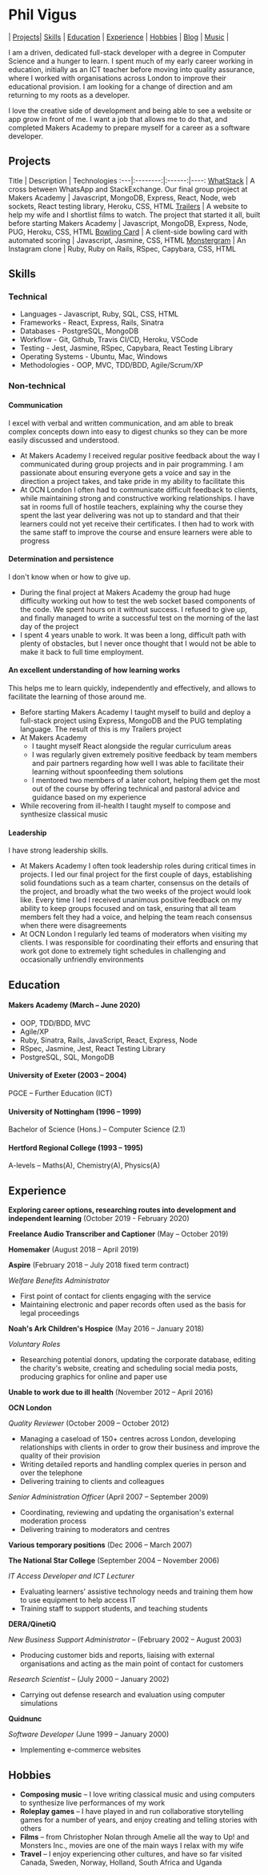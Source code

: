# Phil Vigus

| [Projects](#Projects)| [Skills](#Skills) | [Education](#Education) | [Experience](#Experience) | [Hobbies](#Hobbies) | [Blog](https://medium.com/@philvigus) | [Music](https://soundcloud.com/philvigus) |

I am a driven, dedicated full-stack developer with a degree in Computer Science and a hunger to learn. I spent much of my early career working in education, initially as an ICT teacher before moving into quality assurance, where I worked with organisations across London to improve their educational provision. I am looking for a change of direction and am returning to my roots as a developer. 

I love the creative side of development and being able to see a website or app grow in front of me. I want a job that allows me to do that, and completed Makers Academy to prepare myself for a career as a software developer.

## Projects

Title | Description | Technologies
:---|:--------:|:------:|----:
[WhatStack](https://github.com/FayeCarter/WhatStack) | A cross between WhatsApp and StackExchange. Our final group project at Makers Academy | Javascript, MongoDB, Express, React, Node, web sockets, React testing library, Heroku, CSS, HTML
[Trailers](https://github.com/PhilipVigus/trailers-express) | A website to help my wife and I shortlist films to watch. The project that started it all, built before starting Makers Academy | Javascript, MongoDB, Express, Node, PUG, Heroku, CSS, HTML
[Bowling Card](https://github.com/PhilipVigus/bowling-challenge) | A client-side bowling card with automated scoring | Javascript, Jasmine, CSS, HTML
[Monstergram](https://github.com/PhilipVigus/instagram-challenge) | An Instagram clone | Ruby, Ruby on Rails, RSpec, Capybara, CSS, HTML

## Skills

### Technical
* Languages - Javascript, Ruby, SQL, CSS, HTML
* Frameworks - React, Express, Rails, Sinatra
* Databases - PostgreSQL, MongoDB
* Workflow - Git, Github, Travis CI/CD, Heroku, VSCode
* Testing - Jest, Jasmine, RSpec, Capybara, React Testing Library
* Operating Systems - Ubuntu, Mac, Windows
* Methodologies - OOP, MVC, TDD/BDD, Agile/Scrum/XP

### Non-technical

#### Communication

I excel with verbal and written communication, and am able to break complex concepts down into easy to digest chunks so they can be more easily discussed and understood.

* At Makers Academy I received regular positive feedback about the way I communicated during group projects and in pair programming. I am passionate about ensuring everyone gets a voice and say in the direction a project takes, and take pride in my ability to facilitate this
* At OCN London I often had to communicate difficult feedback to clients, while maintaining strong and constructive working relationships. I have sat in rooms full of hostile teachers, explaining why the course they spent the last year delivering was not up to standard and that their learners could not yet receive their certificates. I then had to work with the same staff to improve the course and ensure learners were able to progress 

#### Determination and persistence

I don't know when or how to give up.

* During the final project at Makers Academy the group had huge difficulty working out how to test the web socket based components of the code. We spent hours on it without success. I refused to give up, and finally managed to write a successful test on the morning of the last day of the project
* I spent 4 years unable to work. It was been a long, difficult path with plenty of obstacles, but I never once thought that I would not be able to make it back to full time employment.

#### An excellent understanding of how learning works

This helps me to learn quickly, independently and effectively, and allows to facilitate the learning of those around me.

* Before starting Makers Academy I taught myself to build and deploy a full-stack project using Express, MongoDB and the PUG templating language. The result of this is my Trailers project
* At Makers Academy 
  * I taught myself React alongside the regular curriculum areas
  * I was regularly given extremely positive feedback by team members and pair partners regarding how well I was able to facilitate their learning without spoonfeeding them solutions
  * I mentored two members of a later cohort, helping them get the most out of the course by offering technical and pastoral advice and guidance based on my experience
* While recovering from ill-health I taught myself to compose and synthesize classical music

#### Leadership

I have strong leadership skills.

* At Makers Academy I often took leadership roles during critical times in projects. I led our final project for the first couple of days, establishing solid foundations such as a team charter, consensus on the details of the project, and broadly what the two weeks of the project would look like. Every time I led I received unanimous positive feedback on my ability to keep groups focused and on task, ensuring that all team members felt they had a voice, and helping the team reach consensus when there were disagreements
* At OCN London I regularly led teams of moderators when visiting my clients. I was responsible for coordinating their efforts and ensuring that work got done to extremely tight schedules in challenging and occasionally unfriendly environments

## Education

#### Makers Academy (March – June 2020)

- OOP, TDD/BDD, MVC
- Agile/XP
- Ruby, Sinatra, Rails, JavaScript, React, Express, Node
- RSpec, Jasmine, Jest, React Testing Library
- PostgreSQL, SQL, MongoDB

#### University of Exeter (2003 – 2004)

PGCE  – Further Education (ICT)

#### University of Nottingham (1996 – 1999)

Bachelor of Science (Hons.) – Computer Science (2.1)

#### Hertford Regional College (1993 – 1995)

A-levels – Maths(A), Chemistry(A), Physics(A)

## Experience

**Exploring career options, researching routes into development and independent learning** (October 2019 - February 2020)

**Freelance Audio Transcriber and Captioner** (May – October 2019) 

**Homemaker** (August 2018 – April 2019)

**Aspire** (February 2018 – July 2018 fixed term contract)

*Welfare Benefits Administrator*

- First point of contact for clients engaging with the service
- Maintaining electronic and paper records often used as the basis for legal proceedings

**Noah's Ark Children's Hospice** (May 2016 – January 2018)

*Voluntary Roles*

- Researching potential donors, updating the corporate database, editing the charity's website, creating and scheduling social media posts, producing graphics for online and paper use

**Unable to work due to ill health** (November 2012 – April 2016)

**OCN London**

*Quality Reviewer* (October 2009 – October 2012)

- Managing a caseload of 150+ centres across London, developing relationships with clients in order to grow their business and improve the quality of their provision
- Writing detailed reports and handling complex queries in person and over the telephone
- Delivering training to clients and colleagues

*Senior Administration Officer* (April 2007 – September 2009)

- Coordinating, reviewing and updating the organisation's external moderation process
- Delivering training to moderators and centres

**Various temporary positions** (Dec 2006 – March 2007)

**The National Star College** (September 2004 – November 2006)

*IT Access Developer and ICT Lecturer*

- Evaluating learners' assistive technology needs and training them how to use equipment to help access IT
- Training staff to support students, and teaching students

**DERA/QinetiQ**

*New Business Support Administrator* – (February 2002 – August 2003)

- Producing customer bids and reports, liaising with external organisations and acting as the main point of contact for customers

*Research Scientist* – (July 2000 – January 2002)

- Carrying out defense research and evaluation using computer simulations

**Quidnunc**

*Software Developer* (June 1999 – January 2000)

- Implementing e-commerce websites

## Hobbies

- **Composing music** – I love writing classical music and using computers to synthesize live performances of my work
- **Roleplay games** – I have played in and run collaborative storytelling games for a number of years, and enjoy creating and telling stories with others
- **Films** – from Christopher Nolan through Amelie all the way to Up! and Monsters Inc., movies are one of the main ways I relax with my wife
- **Travel** – I enjoy experiencing other cultures, and have so far visited Canada, Sweden, Norway, Holland, South Africa and Uganda

